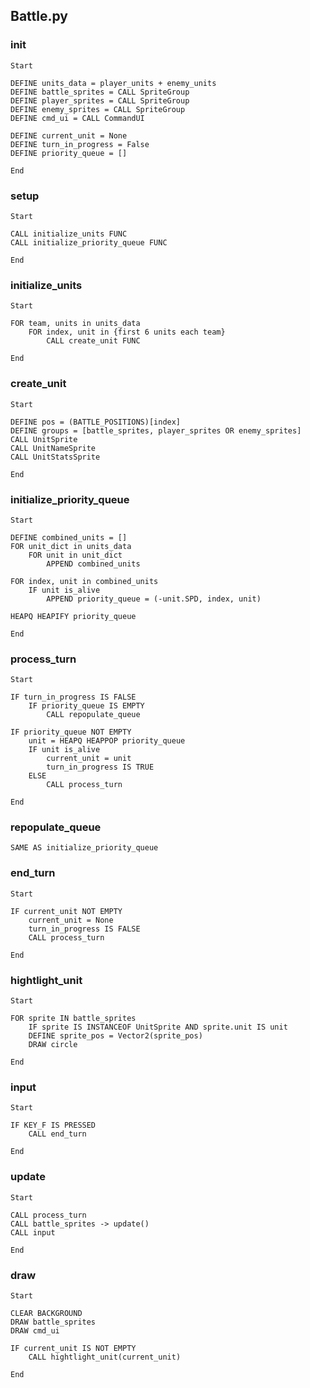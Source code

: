 ## Battle.py

### init

```
Start

DEFINE units_data = player_units + enemy_units
DEFINE battle_sprites = CALL SpriteGroup
DEFINE player_sprites = CALL SpriteGroup
DEFINE enemy_sprites = CALL SpriteGroup
DEFINE cmd_ui = CALL CommandUI

DEFINE current_unit = None
DEFINE turn_in_progress = False
DEFINE priority_queue = []

End
```

### setup

```
Start

CALL initialize_units FUNC
CALL initialize_priority_queue FUNC

End
```

### initialize_units

```
Start

FOR team, units in units_data
    FOR index, unit in {first 6 units each team}
        CALL create_unit FUNC

End
```

### create_unit

```
Start

DEFINE pos = (BATTLE_POSITIONS)[index]
DEFINE groups = [battle_sprites, player_sprites OR enemy_sprites]
CALL UnitSprite
CALL UnitNameSprite
CALL UnitStatsSprite

End
```

### initialize_priority_queue

```
Start

DEFINE combined_units = []
FOR unit_dict in units_data
    FOR unit in unit_dict
        APPEND combined_units

FOR index, unit in combined_units
    IF unit is_alive
        APPEND priority_queue = (-unit.SPD, index, unit)

HEAPQ HEAPIFY priority_queue

End
```

### process_turn

```
Start

IF turn_in_progress IS FALSE
    IF priority_queue IS EMPTY
        CALL repopulate_queue

IF priority_queue NOT EMPTY
    unit = HEAPQ HEAPPOP priority_queue
    IF unit is_alive
        current_unit = unit
        turn_in_progress IS TRUE
    ELSE
        CALL process_turn

End
```

### repopulate_queue

```
SAME AS initialize_priority_queue
```

### end_turn

```
Start

IF current_unit NOT EMPTY
    current_unit = None
    turn_in_progress IS FALSE
    CALL process_turn

End
```

### hightlight_unit

```
Start

FOR sprite IN battle_sprites
    IF sprite IS INSTANCEOF UnitSprite AND sprite.unit IS unit
    DEFINE sprite_pos = Vector2(sprite_pos)
    DRAW circle

End
```

### input

```
Start

IF KEY_F IS PRESSED
    CALL end_turn

End
```

### update

```
Start

CALL process_turn
CALL battle_sprites -> update()
CALL input

End
```

### draw

```
Start

CLEAR BACKGROUND
DRAW battle_sprites
DRAW cmd_ui

IF current_unit IS NOT EMPTY
    CALL hightlight_unit(current_unit)

End
```
